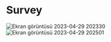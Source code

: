 # Survey
![Ekran görüntüsü 2023-04-29 202330](https://user-images.githubusercontent.com/62982765/235315812-20800c3b-ae91-4dd7-9c8b-c0f523403eec.png)
![Ekran görüntüsü 2023-04-29 202501](https://user-images.githubusercontent.com/62982765/235315818-58ccc787-4ea6-4354-a152-215bf672e1d2.png)
